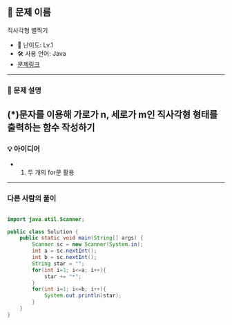 ## 📘 문제 이름
직사각형 별찍기

- 🧩 난이도: Lv.1
- 🛠 사용 언어: Java
- [문제링크](https://school.programmers.co.kr/learn/courses/30/lessons/12969)

---

### 🧠 문제 설명
(*)문자를 이용해 가로가 n, 세로가 m인 직사각형 형태를 출력하는 함수 작성하기
---



### 💡 아이디어
- 1. 두 개의 for문 활용

---



### 다른 사람의 풀이


```java

import java.util.Scanner;

public class Solution {
    public static void main(String[] args) {
        Scanner sc = new Scanner(System.in);
        int a = sc.nextInt();
        int b = sc.nextInt();
        String star = "";
        for(int i=1; i<=a; i++){
            star += "*";
        }
        for(int i=1; i<=b; i++){
            System.out.println(star);
        }
    }
}

```
